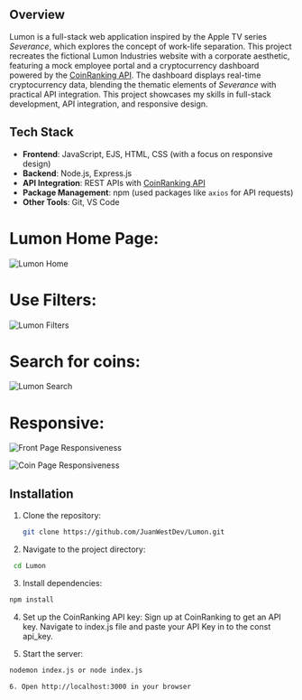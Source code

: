 ## Overview

Lumon is a full-stack web application inspired by the Apple TV series *Severance*, which explores the concept of work-life separation. This project recreates the fictional Lumon Industries website with a corporate aesthetic, featuring a mock employee portal and a cryptocurrency dashboard powered by the [CoinRanking API](https://coinranking.com/api). The dashboard displays real-time cryptocurrency data, blending the thematic elements of *Severance* with practical API integration. This project showcases my skills in full-stack development, API integration, and responsive design.

## Tech Stack

- **Frontend**: JavaScript, EJS, HTML, CSS (with a focus on responsive design)
- **Backend**: Node.js, Express.js
- **API Integration**: REST APIs with [CoinRanking API](https://coinranking.com/api)
- **Package Management**: npm (used packages like `axios` for API requests)
- **Other Tools**: Git, VS Code


# Lumon Home Page:
![Lumon Home](https://github.com/user-attachments/assets/60973a1c-de96-4a47-a82d-8f2b43b3db3a)



# Use Filters:
![Lumon Filters](https://github.com/user-attachments/assets/f8880451-9456-4aa8-a31d-d3e70bc1103b)



# Search for coins:
![Lumon Search](https://github.com/user-attachments/assets/bee31dad-1d1e-4f79-9f10-47cbeeb380c3)



# Responsive:
![Front Page Responsiveness](https://github.com/user-attachments/assets/4a103493-9679-4c72-8bc3-101319f02046)

![Coin Page Responsiveness](https://github.com/user-attachments/assets/c6e045ca-afbe-4adb-8ffa-b91125884b8f)

## Installation

1. Clone the repository:
   ```bash
   git clone https://github.com/JuanWestDev/Lumon.git

2. Navigate to the project directory:
  ```bash
   cd Lumon
   ```

3. Install dependencies:
  ```bash
  npm install
   ```

4. Set up the CoinRanking API key:
  Sign up at CoinRanking to get an API key.
  Navigate to index.js file and paste your API Key in to the const api_key.

5. Start the server:
  ```bash
  nodemon index.js or node index.js

6. Open http://localhost:3000 in your browser





